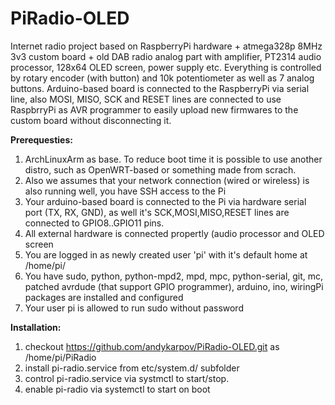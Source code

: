 PiRadio-OLED
=======

Internet radio project based on RaspberryPi hardware + atmega328p 8MHz 3v3 custom board + old DAB radio analog part with amplifier, PT2314 audio processor, 128x64 OLED screen, power supply etc.
Everything is controlled by rotary encoder (with button) and 10k potentiometer as well as 7 analog buttons.
Arduino-based board is connected to the RaspberryPi via serial line, also MOSI, MISO, SCK and RESET lines are connected to use RaspbrryPi as AVR programmer 
to easily upload new firmwares to the custom board without disconnecting it.

**Prerequesties:**

1. ArchLinuxArm as base. To reduce boot time it is possible to use another distro, such as OpenWRT-based or something made from scrach.
2. Also we assumes that your network connection (wired or wireless) is also running well, you have SSH access to the Pi
3. Your arduino-based board is connected to the Pi via hardware serial port (TX, RX, GND), as well it's SCK,MOSI,MISO,RESET lines are connected to GPIO8..GPIO11 pins.
4. All external hardware is connected propertly (audio processor and OLED screen
4. You are logged in as newly created user 'pi' with it's default home at /home/pi/ 
5. You have sudo, python, python-mpd2, mpd, mpc, python-serial, git, mc, patched avrdude (that support GPIO programmer), arduino, ino, wiringPi packages are installed and configured
6. Your user pi is allowed to run sudo without password

**Installation:**

1. checkout https://github.com/andykarpov/PiRadio-OLED.git as /home/pi/PiRadio
2. install pi-radio.service from etc/system.d/ subfolder 
2. control pi-radio.service via systmctl to start/stop.
3. enable pi-radio via systemctl to start on boot

